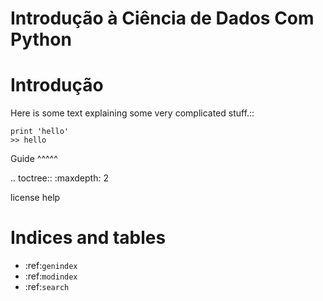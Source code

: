 Introdução à Ciência de Dados Com Python
========================================


Introdução
=====================

Here is some text explaining some very complicated stuff.::

    print 'hello'
    >> hello

Guide
^^^^^

.. toctree::
   :maxdepth: 2

   license
   help


Indices and tables
==================

* :ref:`genindex`
* :ref:`modindex`
* :ref:`search`
